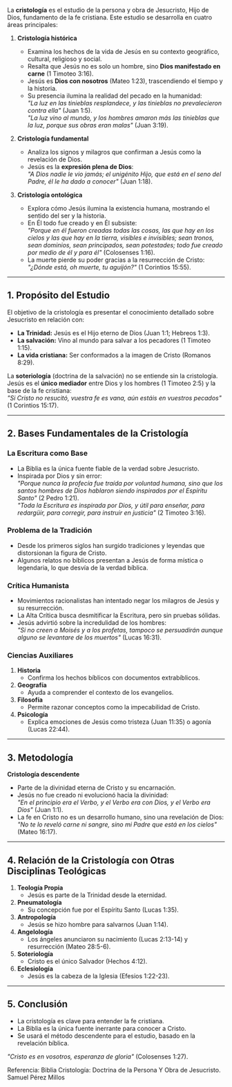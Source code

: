 

La **cristología** es el estudio de la persona y obra de Jesucristo, Hijo de Dios, fundamento de la fe cristiana. Este estudio se desarrolla en cuatro áreas principales:

1. **Cristología histórica**  
   - Examina los hechos de la vida de Jesús en su contexto geográfico, cultural, religioso y social.  
   - Resalta que Jesús no es solo un hombre, sino **Dios manifestado en carne** (1 Timoteo 3:16).  
   - Jesús es **Dios con nosotros** (Mateo 1:23), trascendiendo el tiempo y la historia.
   - Su presencia ilumina la realidad del pecado en la humanidad:  
     *"La luz en las tinieblas resplandece, y las tinieblas no prevalecieron contra ella"* (Juan 1:5).  
     *"La luz vino al mundo, y los hombres amaron más las tinieblas que la luz, porque sus obras eran malas"* (Juan 3:19).  

2. **Cristología fundamental**  
   - Analiza los signos y milagros que confirman a Jesús como la revelación de Dios.  
   - Jesús es la **expresión plena de Dios**:  
     *"A Dios nadie le vio jamás; el unigénito Hijo, que está en el seno del Padre, él le ha dado a conocer"* (Juan 1:18).  

3. **Cristología ontológica**  
   - Explora cómo Jesús ilumina la existencia humana, mostrando el sentido del ser y la historia.  
   - En Él todo fue creado y en Él subsiste:  
     *"Porque en él fueron creadas todas las cosas, las que hay en los cielos y las que hay en la tierra, visibles e invisibles; sean tronos, sean dominios, sean principados, sean potestades; todo fue creado por medio de él y para él"* (Colosenses 1:16).  
   - La muerte pierde su poder gracias a la resurrección de Cristo:  
     *"¿Dónde está, oh muerte, tu aguijón?"* (1 Corintios 15:55).  

---

## **1. Propósito del Estudio**
El objetivo de la cristología es presentar el conocimiento detallado sobre Jesucristo en relación con:

- **La Trinidad:** Jesús es el Hijo eterno de Dios (Juan 1:1; Hebreos 1:3).
- **La salvación:** Vino al mundo para salvar a los pecadores (1 Timoteo 1:15).
- **La vida cristiana:** Ser conformados a la imagen de Cristo (Romanos 8:29).  

La **soteriología** (doctrina de la salvación) no se entiende sin la cristología. Jesús es el **único mediador** entre Dios y los hombres (1 Timoteo 2:5) y la base de la fe cristiana:  
*"Si Cristo no resucitó, vuestra fe es vana, aún estáis en vuestros pecados"* (1 Corintios 15:17).  

---

## **2. Bases Fundamentales de la Cristología**

### **La Escritura como Base**
- La Biblia es la única fuente fiable de la verdad sobre Jesucristo.  
- Inspirada por Dios y sin error:  
  *"Porque nunca la profecía fue traída por voluntad humana, sino que los santos hombres de Dios hablaron siendo inspirados por el Espíritu Santo"* (2 Pedro 1:21).  
  *"Toda la Escritura es inspirada por Dios, y útil para enseñar, para redargüir, para corregir, para instruir en justicia"* (2 Timoteo 3:16).  

### **Problema de la Tradición**
- Desde los primeros siglos han surgido tradiciones y leyendas que distorsionan la figura de Cristo.  
- Algunos relatos no bíblicos presentan a Jesús de forma mística o legendaria, lo que desvía de la verdad bíblica.  

### **Crítica Humanista**
- Movimientos racionalistas han intentado negar los milagros de Jesús y su resurrección.  
- La Alta Crítica busca desmitificar la Escritura, pero sin pruebas sólidas.  
- Jesús advirtió sobre la incredulidad de los hombres:  
  *"Si no creen a Moisés y a los profetas, tampoco se persuadirán aunque alguno se levantare de los muertos"* (Lucas 16:31).  

### **Ciencias Auxiliares**
1. **Historia**  
   - Confirma los hechos bíblicos con documentos extrabíblicos.  
2. **Geografía**  
   - Ayuda a comprender el contexto de los evangelios.  
3. **Filosofía**  
   - Permite razonar conceptos como la impecabilidad de Cristo.  
4. **Psicología**  
   - Explica emociones de Jesús como tristeza (Juan 11:35) o agonía (Lucas 22:44).  

---

## **3. Metodología**

**Cristología descendente**  
   - Parte de la divinidad eterna de Cristo y su encarnación.  
   - Jesús no fue creado ni evolucionó hacia la divinidad:  
     *"En el principio era el Verbo, y el Verbo era con Dios, y el Verbo era Dios"* (Juan 1:1).  
   - La fe en Cristo no es un desarrollo humano, sino una revelación de Dios:  
     *"No te lo reveló carne ni sangre, sino mi Padre que está en los cielos"* (Mateo 16:17).  
     
---

## **4. Relación de la Cristología con Otras Disciplinas Teológicas**
1. **Teología Propia**  
   - Jesús es parte de la Trinidad desde la eternidad.  
2. **Pneumatología**  
   - Su concepción fue por el Espíritu Santo (Lucas 1:35).  
3. **Antropología**  
   - Jesús se hizo hombre para salvarnos (Juan 1:14).  
4. **Angelología**  
   - Los ángeles anunciaron su nacimiento (Lucas 2:13-14) y resurrección (Mateo 28:5-6).  
5. **Soteriología**  
   - Cristo es el único Salvador (Hechos 4:12).  
6. **Eclesiología**  
   - Jesús es la cabeza de la Iglesia (Efesios 1:22-23).  
   
---

## **5. Conclusión**
- La cristología es clave para entender la fe cristiana.  
- La Biblia es la única fuente inerrante para conocer a Cristo.  
- Se usará el método descendente para el estudio, basado en la revelación bíblica.  

*"Cristo es en vosotros, esperanza de gloria"* (Colosenses 1:27).  

Referencia: Biblia
            Cristología: Doctrina de la Persona Y Obra de Jesucristo. Samuel Pérez Millos
